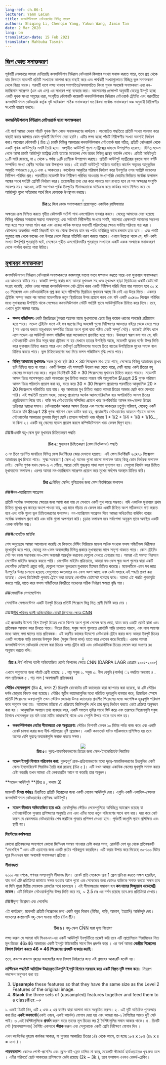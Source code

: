 ```yaml
---
lang-ref: ch.06-1
lecturer: Yann LeCun
title: কনভলিউশনাল নেটওয়ার্কের বিভিন্ন প্রয়োগ
authors: Shiqing Li, Chenqin Yang, Yakun Wang, Jimin Tan
date: 2 Mar 2020
lang: bn
translation-date: 15 Feb 2021
translator: Mahbuba Tasmin
---
```




<!--## [Zip Code Recognition](https://www.youtube.com/watch?v=ycbMGyCPzvE&t=43s)-->

<!--In the previous lecture, we demonstrated that a convolutional network can recognize digits, however, the question remains, how does the model pick each digit and avoid perturbation on neighboring digits. The next step is to detect non/overlapping objects and use the general approach of Non-Maximum Suppression (NMS). Now, given the assumption that the input is a series of non-overlapping digits, the strategy is to train several convolutional networks and using either majority vote or picking the digits corresponding to the highest score generated by the convolutional network.-->

## [জিপ কোড সনাক্তকরণ](https://www.youtube.com/watch?v=ycbMGyCPzvE&t=43s)
পূর্ববর্তী লেকচারে আমরা দেখিয়েছি কনভলিউশন নিউরাল নেটওয়ার্ক কিভাবে সংখ্যা সনাক্ত করতে পারে, তবে প্রশ্ন থেকে যায় কিভাবে মডেলটি প্রতিটি সংখ্যাকে আলাদা করে বাছাই করে এবং পার্শ্ববর্তী সংখ্যাগুলোতে বিচ্ছিন্ন ভুল সনাক্তকরণ থেকে বিরত থাকে। পরবর্তী ধাপে লক্ষ্য থাকবে সমাপতিত/অসমাপতিত কিংবা পৃথক অবজেক্ট সনাক্তকরণ এবং নন-ম্যাক্সিমাম সাপ্রেশন (এন এম এস) এর সাধারণ পন্থা ব্যবহার করা।  আলোচনার প্রেক্ষাপট অনুযায়ী যেহেতু ইনপুট হচ্ছে একটি পৃথক সংখ্যা সমূহের ধারা, সংগৃহীত কৌশলটি কয়েকটি  কনভলিউশনাল নিউরাল নেটওয়ার্ক ট্রেইনিং এবং পরবর্তীতে কনভলিউশনাল নেটওয়ার্ক  কর্তৃক সৃষ্ট অধিকাংশ সঠিক সনাক্তকরণ মত কিংবা সর্বোচ্চ সনাক্তকরণ অঙ্ক অনুযায়ী নিরীক্ষণীয় সংখ্যাটি বাছাই করবে।


<!--### Recognition with CNN-->

<!--Here we present the task of recognizing 5 non-overlapping zip codes. The system was not given any instructions on how to separate each digit but knows that is must predict 5 digits. The system (Figure 1) consists of 4 different sized convolutional networks, each producing one set of outputs. The output is represented in matrices. The four output matrices are from models with a different kernel width in the last layer. In each output, there are 10 rows, representing 10 categories from 0 to 9. The larger white square represents a higher score in that category. In these four output blocks, the horizontal sizes of the last kernel layers are 5, 4, 3 and 2 respectively. The size of the kernel decides the width of the model's viewing window on the input, therefore each model is predicting digits based on different window sizes. The model then takes a majority vote and selects the category that corresponds to the highest score in that window. To extract useful information, one should keep in mind that not all combinations of characters are possible, therefore error correction leveraging input restrictions is useful to ensure the outputs are true zip codes.-->

### কনভলিউশনাল নিউরাল নেটওয়ার্ক দ্বারা সনাক্তকরণ
এই পর্বে আমরা দেখাব পাঁচটি পৃথক জিপ কোড সনাক্তকরণের কার্যক্রম। আলোচিত পদ্ধতিতে প্রতিটি সংখ্যা আলাদা করে বাছাই করার ব্যাপারে কোন পূর্ববর্তী নির্দেশনা দেয়া হয়নি।  এটির লক্ষ্য হচ্ছে পাঁচটি নিরীক্ষণীয় সংখ্যা অবশ্যই নির্ধারণ করা।আলোচ্য কৌশলটি ( চিত্র ১) চারটি বিভিন্ন আকারের কনভলিউশনাল নেটওয়ার্ক দ্বারা গঠিত, প্রতিটি নেটওয়ার্ক থেকে একটি পৃথক আউটপুটের সমষ্টি তৈরি হবে। সংগৃহীত আউটপুট গুলো ম্যাট্রিক্সের মাধ্যমে উপস্থাপিত হয়েছে। বিভিন্ন মডেল থেকে আসা চারটি আউটপুট ম্যাট্রিক্স তৈরি হয়েছে মডেলের শেষ স্তরের বিভিন্ন প্রস্থের কার্নেল থেকে। প্রতিটি আউটপুটে ১০টি সারি রয়েছে, যা ০ থেকে ৯ পর্যন্ত ১০টি শ্রেণীকে উপস্থাপন করছে। প্রতিটি আউটপুট ম্যাট্রিক্সের বৃহত্তর সাদা বর্গটি সম্পর্কিত সংখ্যা শ্রেণীর সর্বোচ্চ অঙ্ক উপস্থাপন করে। এই চারটি আউটপুট সারিতে অবস্থিত কার্নেল সমূহের আনুভূমিক আকৃতি যথাক্রমে ৫,৪,৩ এবং ২ আকারের। কার্নেলের আকৃতির পরিমাপ নির্ধারণ করে ইনপুটের ওপর সংশ্লিষ্ট মডেলের নিরীক্ষণ পরিধির প্রস্থ। পরবর্তীতে মডেলটি উক্ত নিরীক্ষণ পরিধির আওতায় সংখ্যাগরিষ্ঠ ভোটের ভিত্তিতে সর্বোচ্চ ফলাফল অঙ্কের সাথে সংশ্লিষ্ট শ্রেণিটি নির্ধারণ করে। প্রয়োজনীয় তথ্য বের করে আনতে মনে রাখতে হবে যে সব অক্ষরের সংযুক্তি সম্ভবপর নয়। অতএব, ত্রুটি সংশোধন পূর্বক ইনপুটের সীমাবদ্ধতাকে অতিক্রম করে কার্যকর ভাবে নিশ্চিত করে যে  আউটপুট গুলো সত্যিকার অর্থে জিপ কোডকে উপস্থাপন করছে।

<center>
<img src="{{site.baseurl}}/images/week06/06-1/O1IN3JD.png" style="zoom: 40%; background-color:#DCDCDC;"/><br>
<b>চিত্র ১: </b>জিপ কোড সনাক্তকরণে প্রয়োগকৃত একাধিক ক্লাসিফায়ার
</center>


<!--Now to impose the order of the characters. The trick is to utilize a shortest path algorithm. Since we are given ranges of possible characters and the total number of digits to predict, We can approach this problem by computing the minimum cost of producing digits and transitions between digit. The path has to be continuous from the lower left cell to the upper right cell on the graph, and the path is restricted to only contain movements from left to right and bottom to top. Note that if the same number is repeated next to each other, the algorithm should be able to distinguish there are repeated numbers instead of predicting a single digit.-->


অক্ষরের ক্রম নিশ্চিত করতে গৃহীত কৌশলটি শর্টেস্ট পাথ এলগোরিদম ব্যবহার করবে। যেহেতু আমাদের দেয়া হয়েছে বিভিন্ন পরিসরে সাজানো সম্ভাব্য অক্ষরসমূহ এবং সর্বমোট নিরীক্ষণীয় সংখ্যার সমষ্টি, আলোচ্য প্রেক্ষাপটে আমাদের সম্ভবপর পন্থা হতে পারে সংখ্যা গঠন করা এবং একের অধিক সংখ্যার মধ্যবর্তী পরিবর্তনের ক্ষেত্রে সর্বনিম্ন পরিব্যয় গণ্না করা । কৌশলের অবলম্বিত পথটি নিম্নবর্তী বাম ঘর থেকে উপরের ডান ঘর পর্যন্ত অবিচ্ছিন্ন ভাবে চলমান হতে হবে । এবং পথটি শুধুমাত্র বাম থেকে ডানের এবং উপরে থেকে নিচের গতিবিধি ধারণ করতে পারবে। এখানে উল্লেখ্য থাকে যে, যদি একই সংখ্যা উপর্যুপরি পুনরাবৃত্তি ঘটে, সেক্ষেত্রে গৃহীত এলগোরিদমটির পুনরাবৃত্ত সংখ্যাকে  একটি একক সংখ্যাকে সনাক্তকরণ থেকে পার্থক্য করতে পারা উচিত।


<!--## [Face detection](https://www.youtube.com/watch?v=ycbMGyCPzvE&t=1241s)-->

<!--Convolutional neural networks perform well on detection tasks and face detection is no exception. To perform face detection we collect a dataset of images with faces and without faces, on which we train a convolutional net with a window size such as 30 $\times$ 30 pixels and ask the network to tell whether there is a face or not. Once trained, we apply the model to a new image and if there are faces roughly within a 30 $\times$ 30 pixel window, the convolutional net will light up the output at the corresponding locations. However, two problems exist.-->

## [মুখাবয়ব সনাক্তকরণ](https://www.youtube.com/watch?v=ycbMGyCPzvE&t=1241s)
কনভলিউশনাল নিউরাল নেটওয়ার্ক সনাক্তকরণের কাজসমূহ ভালো ভাবে সম্পাদন  করতে পারে এবং মুখাবয়ব সনাক্তকরণ এর আওতার বাইরে নয়। কাজটি সম্পন্ন করার জন্য আমরা মুখমণ্ডল সহ এবং মুখমণ্ডল ছাড়া স্থিরচিত্রের একটি ডেটাসেট সংগ্রহ করেছি, যেটার ওপর আমরা কনভলিউশনাল নেট ট্রেইন করব একটি নিরীক্ষণ পরিধি দিয়ে যার আয়তন হবে ৩০ x ৩০ পিক্সেলস এবং নেটওয়ার্কটিকে প্রশ্ন করা হবে পরীক্ষণিয় স্থিরচিত্রে মুখাবয়ব আছে কি নেই এর উত্তর দিতে। একবার ট্রেইনিং সম্পন্ন করার পর আমরা মডেলটিকে নতুন স্থিরচিত্রের উপর প্রয়োগ করব এবং যদি একটি ৩০x৩০ পিক্সেল পরিধির মধ্যে মুখাবয়বের উপস্থিতি থাকে সেক্ষেত্রে কনভলিউশনাল নেটটি সংশ্লিষ্ট স্থানে আউটপুটটিকে চিহ্নিত করে দিবে। তবে, এখানে দুটো সমস্যা আছেঃ


<!--- **False Positives**: There are many different variations of non-face objects that may appear in a patch of an image. During the training stage, the model may not see all of them (*i.e.* a fully representative set of non-face patches). Therefore, the model may suffer from a lot of false positives at test time. For example, if the network has not been trained on images containing hands, it may detect faces based on skin tones and incorrectly classify patches of images containing hands as faces, thereby giving rise to false positives.-->

- **ফলস পজিটিভস**:একটি স্থিরচিত্রের টুকরো অংশের মাঝে মুখাবয়বের চেয়ে ভিন্ন কয়েক ধরণের অবজেক্ট প্রতীয়মান হতে পারে। মডেল ট্রেইনিং ধাপে এই  সব ধরণের ভিন্ন অবজেক্ট গুলো নিরীক্ষণের আওতার বাইরে থেকে যেতে পারে ( সব ধরণের বলতে  অমুখাবয়ব সম্পর্কিত চিত্রের অংশ গুলো দ্বারা গঠিত একটি সম্পূর্ণ সেট)। কাজেই টেস্টিং ধাপে এসে মডেল এর আউটপুট ফলস পজিটিভ দ্বারা অনেকাংশে প্রভাবিত হতে পারে। উদাহরণ স্বরূপ বলা যায় যে, যদি নেটওয়ার্কটি এমন চিত্র সমূহ দ্বারা ট্রেইনড না হয় যেখানে হাতের উপস্থিতি আছে, মডেলটি ত্বকের বর্ণের উপর ভিত্তি করে মুখাবয়ব চিহ্নিত করতে পারে এবং ত্রুটিপূর্ণ শ্রেণীবিভাগের মাধ্যমে চিত্রে হাতের উপস্থিতিকে মুখের সম্যক বলে চিহ্নিত করতে পারে। ভুল চিহ্নিতকরণের মধ্য দিয়ে ফলস পজিটিভস বৃদ্ধি পেতে পারে।

<!--- **Different Face Size:** Not all faces are 30 $\times$ 30 pixels, so faces of differing sizes may not be detected. One way to handle this issue is to generate multi-scale versions of the same image. The original detector will detect faces around 30 $\times$ 30 pixels. If applying a scale on the image of factor $\sqrt 2$, the model will detect faces that were smaller in the original image since what was 30 $\times$ 30 is now 20 $\times$ 20 pixels roughly. To detect bigger faces, we can downsize the image. This process is inexpensive as half of the expense comes from processing the original non-scaled image. The sum of the expenses of all other networks combined is about the same as processing the original non-scaled image. The size of the network is the square of the size of the image on one side, so if you scale down the image by $\sqrt 2$, the network you need to run is smaller by a factor of 2. So the overall cost is $1+1/2+1/4+1/8+1/16…$, which is 2. Performing a multi-scale model only doubles the computational cost.-->

- **বিভিন্ন আকারের মুখাবয়বঃ** সকল মুখের ছবি 30 $\times$ 30 পিক্সেলস  নাও হতে পারে, সেক্ষেত্রে বিভিন্ন আকারের মুখের ছবি চিহ্নিত হতে না পারে। একটি উপায়ে এই সমস্যাটি উত্তরণ করা যেতে পারে, সেটি হচ্ছে একই চিত্রের বহু স্কেলের সংস্করণ বের করে। প্রকৃত ডিটেক্টরটি 30 $\times$ 30 পিক্সেলসের মুখাবয়ব চিহ্নিত করতে পারবে। মডেলটি  আসল চিত্রে অপেক্ষাকৃত ছোট আকারের মুখ চিহ্নিত করতে পারবে যদি আনুপাতিক $\sqrt 2$ গুণক পরিমাণ আসল চিত্রে পরিবর্তন প্রয়োগ করা হয়, যাতে করে 30 $\times$ 30 পিক্সেলস প্রয়োগের পরবর্তীতে আনুমানিক 20 $\times$ 20 পিক্সেলসে পরিবর্তিত হয়ে যায়। বড় আকারের মুখ চিহ্নিত করতে আমরা চিত্রের আকার ছোট করে ফেলতে পারি। এই পদ্ধতিটি প্রয়োগ সহজ, যেহেতু প্রয়োগের অর্ধেক অ্যালগোরিদমিক ব্যয় অপরিবর্তিত আসল চিত্রের প্রস্তুতিকরণে পিছে যায়। বাকি সব নেটওয়ার্কের সম্মিলিত প্রয়োগ খরচ অপরিবর্তিত আসল নন-স্কেলড চিত্রের প্রক্রিয়ার খরচের সমান। নেটওয়ার্কের আকার আসল চিত্রের এক পাশের আকারের চতুর্গুন পরিমাণ, সেহেতু একটি চিত্রকে যদি $\sqrt 2$ গুণক পরিমাণ স্কেল ডাউন করা হয়, প্রয়োজনীয় নেটওয়ার্কের আয়তন দাঁড়াবে আসল নেটওয়ার্কের আকারের তুলনায় দ্বিগুণ ছোট।তাহলে সর্বমোট খরচ দাঁড়ায়  $1+1/2+1/4+1/8+1/16…$, যা কিনা ২। একটি বহু স্কেলের মডেল প্রয়োগ করলে কম্পিউটেশনাল খরচ কেবল দ্বিগুণ হবে।

<!--### A multi-scale face detection system-->
###একটি বহু-স্কেল যুক্ত মুখাবয়ব চিহ্নিতকরণ পদ্ধতি
<center>
<img src="{{site.baseurl}}/images/week06/06-1/8R3v0Dj.png" style="zoom: 30%; background-color:#DCDCDC;"/><br>
<b>চিত্র ২: </b>মুখাবয়ব চিহ্নিতকরণ (ফেস ডিটেকশন) পদ্ধতি
</center>

<!--The maps shown in (Figure 3) indicate the scores of face detectors. This face detector recognizes faces that are 20 $\times$ 20 pixels in size. In fine-scale (Scale 3) there are many high scores but are not very definitive. When the scaling factor goes up (Scale 6), we see more clustered white regions. Those white regions represent detected faces. We then apply non-maximum suppression to get the final location of the face.-->

 ৩ নং চিত্রে প্রদর্শিত মানচিত্রে বিভিন্ন ফেস ডিটেক্টরের স্কোর দেখানো হয়েছে। এই ফেস ডিটেক্টরটি ২০x২০ পিক্সেলস আকারের মুখ চিনতে পারে। সূক্ষ্ম সংস্করণে ( স্কেল ৩) অনেক গুলো ভালো ফলাফল আছে কিন্তু কোন নির্ধারক ফলাফল নেই। স্কেলিং গুণক যখন স্কেল-৬ এ পৌঁছে, আরো বেশি গুচ্ছকৃত সাদা অংশ দৃশ্যমান হয়। সেগুলো নির্দেশ করে চিহ্নিত মুখাবয়বের ফলাফল। এরপর আমরা নন-ম্যাক্সিমাম সাপ্রেশন প্রয়োগ করে মুখের সর্বশেষ অবস্থান চিহ্নিত করি।


<center>
<img src="{{site.baseurl}}/images/week06/06-1/CQ8T00O.png" style="zoom: 40%; background-color:#DCDCDC;"/><br>
<b>চিত্র ৩:</b>বিভিন্ন স্কেলিং গুণিতকের জন্য ফেস ডিটেক্টরের ফলাফল
</center>


<!--### Non-maximum suppression-->
###নন-ম্যাক্সিমাম সাপ্রেশন
<!--For each high-scoring region, there is probably a face underneath. If more faces are detected very close to the first, it means that only one should be considered correct and the rest are wrong. With non-maximum suppression, we take the highest-scoring of the overlapping bounding boxes and remove the others. The result will be a single bounding box at the optimum location.-->

প্রতিটি সর্বোচ্চ ফলাফলের ক্ষেত্রের জন্য আশা করা যায় যে সেখানে একটি মুখ আছে সম্ভবত। যদি একাধিক মুখাবয়ব প্রথম চিহ্নিত মুখের খুব কাছের অংশে পাওয়া যায়, এর মানে দাঁড়ায় যে কেবল মাত্র একটি চিহ্নিত অংশ সঠিকভাবে গণ্য করতে হবে এবং বাকি গুলো ভুল চিহ্নিতকরণের ফলাফল। নন-ম্যাক্সিমাম সাপ্রেশন দিয়ে আমরা অধিক্রমিত বাউন্ডিং বক্সের সর্বোচ্চ ফলাফল গ্রহণ করি এবং বাকি গুলো অপসারণ করি। চূড়ান্ত ফলাফল হবে সর্বাপেক্ষা অনুকূল স্থানে অবস্থিত একটি একক বাউন্ডিং বক্স।


<!--### Negative mining-->
###নেগেটিভ মাইনিং
<!--In the last section, we discussed how the model may run into a large number of false positives at test time as there are many ways for non-face objects to appear similar to a face. No training set will include all the possible non-face objects that look like faces. We can mitigate this problem through negative mining. In negative mining, we create a negative dataset of non-face patches which the model has (erroneously) detected as faces. The data is collected by running the model on inputs that are known to contain no faces. Then we retrain the detector using the negative dataset. We can repeat this process to increase the robustness of our model against false positives.-->

শেষ অনুচ্ছেদে আমরা আলোচনা করেছি যে কিভাবে টেস্টিং পিরিয়ডে মডেল অধিক সংখ্যক ফলস পজিটিভস নিরীক্ষার মুখোমুখি হতে পারে, যেহেতু নন-ফেস অবজেক্টের বিভিন্ন প্রকারে মুখাবয়বের সাথে সাদৃশ্য থাকতে পারে। কোন ট্রেইনিং সেট সব রকম সম্ভাবনার নন-ফেস অবজেক্ট অন্তর্ভুক্ত করবেনা যেগুলো দেখতে চেহারার মত। আমরা এই সমস্যা নিরসনে নেগেটিভ মাইনিং ব্যবহার করতে পারি। নেগেটিভ মাইনিং প্রক্রিয়াতে, আমরা নন-ফেস ক্ষুদ্র অংশ গুলোর দ্বারা একটি নেগেটিভ ডেটাসেট প্রস্তুত করি, যেগুলো মডেল ভুলক্রমে মুখাবয়ব হিসেবে চিহ্নিত করেছে। মডেলটিকে এমন সব জ্ঞাত ইনপুটের উপর চালানো হয়েছে যেগুলোতে জ্ঞাতসারে নন-ফেস অংশ আছে এবং ডেটা সংগ্রহে এই পদ্ধতি গ্রহণ করা হয়েছে। এরপর ডিটেক্টরটি পুনরায় ট্রেইন করা হয়েছে নেগেটিভ ডেটাসেট ব্যবহার করে। আমরা এই পদ্ধতি পুনরাবৃত্তি করতে পারি, যাতে করে ফলস পজিটিভের বিপরীতে মডেলের সঠিক নির্ধারণ ক্ষমতা বৃদ্ধি পায়।


<!--## Semantic segmentation-->
##সেমান্টিক সেগমেন্টেশন
<!--Semantic segmentation is the task of assigning a category to every pixel in an input image.-->
 সেমান্টিক সেগমেন্টেশন একটি ইনপুট  চিত্রের প্রতিটি পিক্সেলে ভিন্ন ভিন্ন শ্রেণী নির্দিষ্ট করে দেয় ।

<!--### [CNN for Long Range Adaptive Robot Vision](https://www.youtube.com/watch?v=ycbMGyCPzvE&t=1669s)-->
###[দীর্ঘ পরিসর ব্যাপী অভিযোজিত রোবট ভিশনের ক্ষেত্রে CNN](https://www.youtube.com/watch?v=ycbMGyCPzvE&t=1669s)

<!--In this project, the goal was to label regions from input images so that a robot can distinguish between roads and obstacles. In the figure, the green regions are areas the robot can drive on and the red regions are obstacles like tall grass. To train the network for this task, we took a patch from the image and manually label it traversable or not (green or red). We then train the convolutional network on the patches by asking it to predict the color of the patch. Once the system is sufficiently trained, it is applied to the entire image, labeling all the regions of the image as green or red.-->
এই প্রজেক্টের উদ্দেশ্য ছিল ইনপুট চিত্রের থেকে বিশেষ অংশ গুলো লেবেল করে দেয়া, যাতে করে একটি রোবট রাস্তা এবং প্রতিবন্ধক আলাদা করে চিনতে পারে। নিচের চিত্রে, সবুজ অংশ গুলোতে রোবটটি গাড়ি চালাতে পারবে, এবং লাল অংশের মধ্যে আছে লম্বা ঘাসের ন্যায় প্রতিবন্ধক। এই করণীয় কাজের উদ্দেশ্যে নেটওয়ার্ক ট্রেইন করার জন্য আমরা ইনপুট চিত্রের একটি অংশকে  গাড়ি চালনার উপযুক্ত কিনা (সবুজ কিংবা লাল) হাতে করে লেবেল করে দিয়েছি। এরপর আমরা কনভলিউশনাল নেটওয়ার্ক লেবেল করা চিত্রের ওপর ট্রেইন করি এবং নেটওয়ার্কটিকে চিত্রের লেবেল করা অংশের রঙ অনুমান করতে বলি।

<center>
<img src="{{site.baseurl}}/images/week06/06-1/5mM7dTT.png" style="zoom: 40%; background-color:#DCDCDC;"/><br>
<!--<b>Figure 4:</b> CNN for Long Range Adaptive Robot Vision (DARPA LAGR program 2005-2008)-->
<b>চিত্র ৪:</b>দীর্ঘ পরিসর ব্যাপী অভিযোজিত রোবট ভিশনের ক্ষেত্রে CNN (DARPA LAGR প্রোগ্রাম ২০০৫-২০০৮)
</center>

<!--There were five categories for prediction: 1) super green, 2) green, 3) purple: obstacle foot line, 4) red obstacle  5) super red: definitely an obstacle.-->
এখানে অনুমানের জন্য পাঁচটি  শ্রেণী রয়েছে:
১ . গাঢ় সবুজ  ২. সবুজ  ৩. নীল  বেগুনি (পার্পল) ঃ পদচিহ্ন অন্তরায় ৪ . লাল প্রতিবন্ধক ৫ . গাঢ় লাল ( অবশ্যম্ভাবী প্রতিবন্ধক)


<!--**Stereo Labels** (Figure 4, Column 2)-->
<!--Images are captured by the 4 cameras on the robot, which are grouped into 2 stereo vision pairs. Using the known distances between the stereo pair cameras, the positions of every pixel in 3D space are then estimated by measuring the relative distances between the pixels that appear in both the cameras in a stereo pair. This is the same process our brains use to estimate the distance of the objects that we see. Using the estimated position information, a plane is fit to the ground, and pixels are then labeled as green if they are near the ground and red if they are above it.-->
**স্টেরিও লেবেলগুলো**  (চিত্র 4, কলাম 2) চিত্রগুলি রোবোটের ৪টি ক্যামেরার দ্বারা ক্যাপচার করা হয়েছে, যা ২টি স্টেরিও দর্শন জোড়ায় বিভক্ত করা হয়েছে। স্টেরিও জুটির ক্যামেরাগুলির মধ্যে পরিচিত দূরত্বগুলি ব্যবহার করে, ত্রিমাত্রিক স্পেসে প্রতিটি পিক্সেলের অবস্থানগুলি তখন স্টেরিও জোড়ায় উভয় ক্যামেরায় প্রদর্শিত পিক্সেলের মধ্যে আপেক্ষিক দূরত্বগুলি পরিমাপ করে অনুমান করা হয়। আমাদের মস্তিস্কে যে প্রক্রিয়ায় জিনিসগুলি দেখি তার দূরত্ব নির্ধারণ করতে একই প্রক্রিয়া অনুসরণ করা হয় । আনুমানিক অবস্থান তথ্য ব্যবহার করে, একটি সমতল ভূমির সাথে ফিট করে এবং তারপরে পিক্সেলগুলি সবুজ হিসাবে লেবেলযুক্ত হয় যদি তারা মাটির কাছাকাছি থাকে এবং সেগুলি উপরে থাকে তবে লাল হয়।


<!--* **Limitations & Motivation for ConvNet**: The stereo vision only works up to 10 meters and driving a robot requires long-range vision. A ConvNet however, is capable of detecting objects at much greater distances, if trained correctly.-->
* **কনভলিউশনাল নেটের সীমাবদ্ধতা এবং অনুপ্রেরণা**: স্টেরিও ভিশনটি কেবল ১০ মিটার পর্যন্ত কাজ করে এবং একটি রোবট চালনা করার জন্য দীর্ঘ-পরিসরের দৃষ্টি প্রয়োজন। একটি কনভনেট যদিও সঠিকভাবে প্রশিক্ষিত হয় তবে অনেক বেশি দূরত্বে অবজেক্টগুলি সনাক্ত করতে সক্ষম।

<center>
<img src="{{site.baseurl}}/images/week06/06-1/rcxY4Lb.png" style="zoom: 100%; background-color:#DCDCDC;"/><br>
<!--<b>Figure 5:</b> Scale-invariant Pyramid of Distance-normalized Images-->
<b>চিত্র ৫।</b> দূরত্ব-স্বাভাবিককরণের চিত্রের জন্য স্কেল-ইনভেরিয়েন্ট পিরামিড
</center>

<!--* **Served as Model Inputs**: Important pre-processing includes building a scale-invariant pyramid of distance-normalized images (Figure 5). It is similar to what we have done earlier of this lecture when we tried to detect faces of multiple scales.-->
* **মডেল ইনপুট হিসাবে পরিবেশন করা**: গুরুত্বপূর্ণ প্রাক-প্রক্রিয়াকরণের মধ্যে দূরত্ব-স্বাভাবিককরণের চিত্রগুলির একটি স্কেল-ইনভেরিয়েন্ট পিরামিড তৈরি করা রয়েছে (চিত্র ৫ )। এটি যখন আমরা একাধিক স্কেলের মুখগুলি সনাক্ত করার চেষ্টা করেছি তখন আমরা এই লেকচারটির আগে যা করেছি তার অনুরূপ।


<!--**Model Outputs** (Figure 4, Column 3)-->
**মডেল আউটপুট **(চিত্র ৪ , কলাম 3)
<!--The model outputs a label for every pixel in the image **up to the horizon**. These are classifier outputs of a multi-scale convolutional network.-->
মডেলটি **দিগন্ত পর্যন্ত**s চিত্রটিতে প্রতিটি পিক্সেলের জন্য একটি লেবেল আউটপুট দেয়। এগুলি একটি একাধিক-স্কেলের কনভলিউশনাল নেটওয়ার্কের শ্রেণিবদ্ধ আউটপুট।

<!--* **How the Model Becomes Adaptive**: The robots have continuous access to the stereo labels, allowing the network to re-train, adapting to the new environment it's in. Please note that only the last layer of the network would be re-trained. The previous layers are trained in the lab and fixed.-->
*  **মডেল কীভাবে অভিযোজিত হয়ে ওঠে**: রোবটগুলির স্টেরিও লেবেলগুলিতে অবিচ্ছিন্ন অ্যাক্সেস রয়েছে যা নেটওয়ার্কটিকে পুনরায় প্রশিক্ষণের অনুমতি দেয় এবং এটির মধ্যে নতুন পরিবেশের সাথে খাপ খায়। দয়া করে নোট করুন যে কেবলমাত্র নেটওয়ার্কের শেষ স্তরটিকে পুনরায় প্রশিক্ষণ দেওয়া হবে। পূর্ববর্তী স্তরগুলি ল্যাবে প্রশিক্ষিত এবং স্থায়ী হয়।
<!--**System Performance**-->
**সিস্টেমের কর্মক্ষমতা**
<!--When trying to get to a GPS coordinate on the other side of a barrier, the robot "saw" the barrier from far away and planned a route that avoided it. This is thanks to the CNN detecting objects up 50-100m away.-->
কোনো প্রতিবন্ধকের অন্যপাশে  কোনো  জিপিএস সমন্বয় পাওয়ার চেষ্টা করার সময়, রোবটটি বেশ দূর থেকে প্রতিবন্ধকটি  "দেখেছিল " এবং এটি এড়ানোর জন্য একটি রুটের পরিকল্পনা করেছিল। এটি করার উপায় করে দিয়েছে ৫০-১০০  মিটার দূরে সিএনএন দ্বারা অবজেক্ট সনাক্তকরণ প্রক্রিয়া ।


<!--**Limitation**-->
**সীমাবদ্ধতা**
<!--Back in the 2000s, computation resources were restricted. The robot was able to process around 1 frame per second, which means it would not be able to detect a person that walks in its way for a whole second before being able to react. The solution for this limitation is a **Low-Cost Visual Odometry** model. It is not based on neural networks, has a vision of ~2.5m but reacts quickly.-->
২০০০ এর দশকে, গণনার সংস্থানগুলি সীমাবদ্ধ ছিল। রোবট প্রতি সেকেন্ডে প্রায় 1 ফ্রেম প্রক্রিয়া করতে সক্ষম হয়েছিল, যার অর্থ এটি প্রতিক্রিয়া জানাতে সক্ষম হওয়ার আগে পুরো এক সেকেন্ডের জন্য কোনও ব্যক্তিকে সনাক্ত করতে সক্ষম হবে না যিনি পুরো দ্বিতীয় সেকেন্ডে  রোবটের পথে চলেছেন । এই সীমাবদ্ধতার সমাধান হল **কম দামের ভিজ্যুয়াল ওডোমেট্রি মডেল**। এটি নিউরাল নেটওয়ার্কগুলির উপর ভিত্তি করে নয়, ~ 2.5 m এর দর্শন রয়েছে তবে দ্রুত প্রতিক্রিয়া দেখায়।


<!--### Scene Parsing and Labelling-->
###দৃশ্য বিশ্লেষণ  এবং লেবেলিং
<!--In this task, the model outputs an object category (buildings, cars, sky, etc.) for every pixel. The architecture is also multi-scale (Figure 6).-->
এই কার্যক্রমে, মডেলটি প্রতিটি পিক্সেলের জন্য একটি বস্তুর বিভাগ (বিল্ডিং, গাড়ি, আকাশ, ইত্যাদি) আউটপুট দেয়। মডেলের কাঠামোটি  বহু-স্কেল মাত্রায় গঠিত  (চিত্র 6)।


<center>
<img src="{{site.baseurl}}/images/week06/06-1/VpVbkl5.jpg" style="zoom: 30%; background-color:#DCDCDC;"/><br>
<!--<b>Figure 6:</b> Multi-scale CNN for scene parsing-->
<b>চিত্র ৬।</b> বহু-স্কেল CNN দ্বারা দৃশ্য বিশ্লেষণ
</center>

<!--Notice that if we back project one output of the CNN onto the input, it corresponds to an input window of size $46\times46$ on the original image at the bottom of the Laplacian Pyramid. It means we are **using the context of $46\times46$ pixels to decide the category of the central pixel**.-->
লক্ষ্য করুন যে আমরা যদি সিএনএন-এর একটি আউটপুট ইনপুটটিতে প্রজেক্ট করি তবে এটি ল্যাপ্লাসিয়ান পিরামিডের নিচে মূল চিত্রের 46x46 আকারের একটি ইনপুট উইন্ডোটির সাথে মিল প্রদর্শন করে । এর অর্থ আমরা **কেন্দ্রীয় পিক্সেলের বিভাগ নির্ধারণ করতে 46 × 46 পিক্সেলের প্রসঙ্গটি ব্যবহার করছি**।

<!--However, sometimes this context size is not enough to determine the category for larger objects.-->
তবে, কখনও কখনও বৃহত্তর অবজেক্টের জন্য বিভাগ নির্ধারণের জন্য এই প্রসঙ্গের আকারটি যথেষ্ট নয়।
<!--**The multiscale approach enables a wider vision by providing extra rescaled images as  inputs.** The steps are as follows:-->
**মাল্টিস্কেল পদ্ধতিটি অতিরিক্ত উদ্ধারকৃত চিত্রগুলি ইনপুট হিসাবে সরবরাহ করে একটি বিস্তৃত দৃষ্টি সক্ষম করে**। নিম্নরূপ পদক্ষেপ অনুসরণ করা হয়

<!--1. Take the same image, reduce it by the factor of 2 and a factor of 4, separately.
2. These two extra rescaled images are fed to **the same ConvNet** (same weights, same kernels) and we get another two sets of Level 2 Features.-->
3. **Upsample** these features so that they have the same size as the Level 2 Features of the original image.
4. **Stack** the three sets of (upsampled) features together and feed them to a classifier.-->

১.  একই চিত্রটি নিন, এটি ২  এবং ২  এর ফ্যাক্টর দ্বারা আলাদা ভাবে  সংকুচিত করুন।
২ . এই দুটি অতিরিক্ত পুনরুদ্ধার করা চিত্র **একই কনভনেট**(একই ওজন, একই কার্নেল) যোগান দেয়া হয় এবং আমরা স্তর-২ বৈশিষ্ট্যের আরও দুটি সেট পাই।
৩ .এই বৈশিষ্ট্যগুলিকে **প্রবর্ধন** করুন যাতে তাদের মূল চিত্রের স্তর 2 বৈশিষ্ট্যগুলির সমান আকার থাকে।
৪ .  তিনটি সেট (আপস্যাম্পলড) বৈশিষ্ট্য একসাথে **স্ট্যাক** করুন এবং সেগুলোকে  একটি শ্রেণি নিরীক্ষণে যোগান দিন  ।

<!--Now the largest effective size of content, which is from the 1/4 resized image, is $184\times 184\, (46\times 4=184)$.-->
এখন কন্টেন্টের বৃহত্তম কার্যকর আকার,  যা পুনরায় আকারিত চিত্রের  ১/৪ থেকে আসে, তা হচ্ছে ১৮৪ x ১৮৪   (৪৬ x ৪ = ১৮৪ ) ।

<!--**Performance**: With no post-processing and running frame-by-frame, the model runs very fast even on standard hardware. It has a rather small size of training data (2k~3k), but the results are still record-breaking.-->
**পারফরম্যান্স**: কোনও পোস্ট-প্রসেসিং এবং ফ্রেম-বাই-ফ্রেম চালিত না করে, মডেলটি  স্ট্যান্ডার্ড হার্ডওয়্যারেও খুব দ্রুত  চলে । এটির পরিবর্তে ছোট আকারের প্রশিক্ষণের ডেটা রয়েছে (2k  ~ 3k ), তবে ফলাফল এখনও রেকর্ড-ব্রেকিং।
